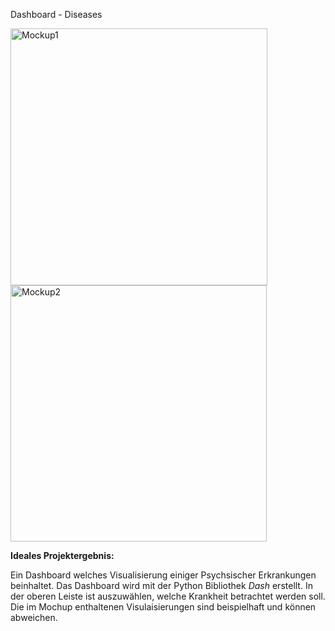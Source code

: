 Dashboard - Diseases

<img width="411" alt="Mockup1" src="https://github.com/lucyschretter/scholia_visualization/assets/92948406/dcdc073c-7073-4fd4-a65e-18b2065b7c86">
<img width="410" alt="Mockup2" src="https://github.com/lucyschretter/scholia_visualization/assets/92948406/88b6cf23-ae8d-405a-8147-c8a756d69ff7">


__Ideales Projektergebnis:__

Ein Dashboard welches Visualisierung einiger Psychsischer Erkrankungen beinhaltet. 
Das Dashboard wird mit der Python Bibliothek *Dash* erstellt. In der oberen Leiste ist auszuwählen, welche Krankheit betrachtet werden soll. Die im Mochup enthaltenen Visulaisierungen sind beispielhaft und können abweichen.
